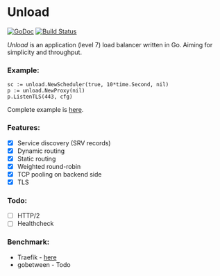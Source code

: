 # Unload

[![GoDoc](https://godoc.org/github.com/owlwalks/unload?status.svg)](https://godoc.org/github.com/owlwalks/unload)
[![Build Status](https://travis-ci.com/owlwalks/unload.svg?branch=master)](https://travis-ci.com/owlwalks/unload)

*Unload* is an application (level 7) load balancer written in Go. Aiming for simplicity and throughput.

### Example:
```golang
sc := unload.NewScheduler(true, 10*time.Second, nil)
p := unload.NewProxy(nil)
p.ListenTLS(443, cfg)
```
Complete example is [here](https://github.com/owlwalks/unload/blob/master/unload/main.go).

### Features:
  - [x] Service discovery (SRV records)
  - [x] Dynamic routing
  - [x] Static routing
  - [x] Weighted round-robin
  - [x] TCP pooling on backend side
  - [x] TLS

### Todo:
- [ ] HTTP/2
- [ ] Healthcheck

### Benchmark:
* Traefik - [here](https://github.com/owlwalks/unload/tree/master/bench)
* gobetween - Todo